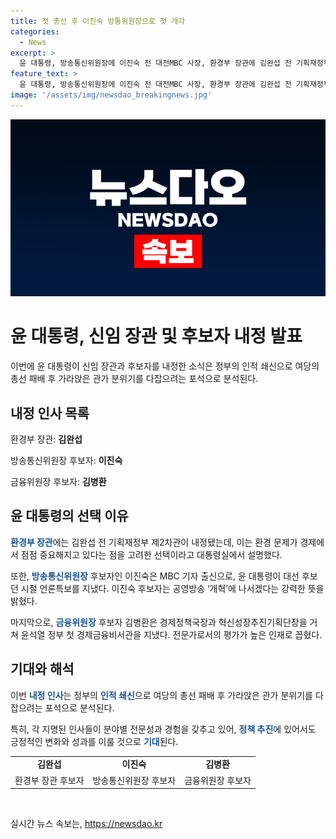 ```yaml
---
title: 첫 총선 후 이진숙 방통위원장으로 첫 개각
categories:
  - News
excerpt: >
  윤 대통령, 방송통신위원장에 이진숙 전 대전MBC 사장, 환경부 장관에 김완섭 전 기획재정부 제2차관, 금융위원장에 김병환 기재부 제1차관 내정. 이진숙 후보는 언론특보 출신으로 공영방송 개혁 다짐, 김병환 후보는 경제정책국장 출신으로 평가 높아. 김완섭 후보는 환경·경제 문제 이해 강점. 대통령, 임기 후반기에 신선한 리더십 투입으로 관가 분위기 전환 시도. (단행된 대통령 장관급 인사, 임기 후반기 인적 쇄신)
feature_text: >
  윤 대통령, 방송통신위원장에 이진숙 전 대전MBC 사장, 환경부 장관에 김완섭 전 기획재정부 제2차관, 금융위원장에 김병환 기재부 제1차관 내정. 이진숙 후보는 언론특보 출신으로 공영방송 개혁 다짐, 김병환 후보는 경제정책국장 출신으로 평가 높아. 김완섭 후보는 환경·경제 문제 이해 강점. 대통령, 임기 후반기에 신선한 리더십 투입으로 관가 분위기 전환 시도. (단행된 대통령 장관급 인사, 임기 후반기 인적 쇄신)
image: '/assets/img/newsdao_breakingnews.jpg'
---
```


<p><img src="/assets/img/newsdao_breakingnews.jpg" alt="flaretime 속보" /></p>

<h1>윤 대통령, 신임 장관 및 후보자 내정 발표</h1>

<p data-ke-size="size16">이번에 윤 대통령이 신임 장관과 후보자를 내정한 소식은 정부의 인적 쇄신으로 여당의 총선 패배 후 가라앉은 관가 분위기를 다잡으려는 포석으로 분석된다.</p>

<h2 data-ke-size="size26">내정 인사 목록</h2>

<p data-ke-size="size16">환경부 장관: <b>김완섭</b></p>

<p data-ke-size="size16">방송통신위원장 후보자: <b>이진숙</b></p>

<p data-ke-size="size16">금융위원장 후보자: <b>김병환</b></p>

<h2 data-ke-size="size26">윤 대통령의 선택 이유</h2>

<p data-ke-size="size16"><b><span style="color: #1a5490;">환경부 장관</span></b>에는 김완섭 전 기획재정부 제2차관이 내정됐는데, 이는 환경 문제가 경제에서 점점 중요해지고 있다는 점을 고려한 선택이라고 대통령실에서 설명했다. </p>

<p data-ke-size="size16">또한, <b><span style="color: #1a5490;">방송통신위원장</span></b> 후보자인 이진숙은 MBC 기자 출신으로, 윤 대통령이 대선 후보던 시절 언론특보를 지냈다. 이진숙 후보자는 공영방송 ‘개혁’에 나서겠다는 강력한 뜻을 밝혔다.</p>

<p data-ke-size="size16">마지막으로, <b><span style="color: #1a5490;">금융위원장</span></b> 후보자 김병환은 경제정책국장과 혁신성장추진기획단장을 거쳐 윤석열 정부 첫 경제금융비서관을 지냈다. 전문가로서의 평가가 높은 인재로 꼽혔다.</p>

<h2 data-ke-size="size26">기대와 해석</h2>

<p data-ke-size="size16">이번 <b><span style="color: #1a5490;">내정 인사</span></b>는 정부의 <b><span style="color: #1a5490;">인적 쇄신</span></b>으로 여당의 총선 패배 후 가라앉은 관가 분위기를 다잡으려는 포석으로 분석된다.</p>

<p data-ke-size="size16">특히, 각 지명된 인사들이 분야별 전문성과 경험을 갖추고 있어, <b><span style="color: #1a5490;">정책 추진</span></b>에 있어서도 긍정적인 변화와 성과를 이룰 것으로 <b><span style="color: #1a5490;">기대</span></b>된다.</p>

<table>
    <tr>
        <td style="text-align: center; height: 17px;"><b>김완섭</b></td>
        <td style="text-align: center; height: 17px;"><b>이진숙</b></td>
        <td style="text-align: center; height: 17px;"><b>김병환</b></td>
    </tr>
    <tr>
        <td style="text-align: center;">환경부 장관 후보자</td>
        <td style="text-align: center;">방송통신위원장 후보자</td>
        <td style="text-align: center;">금융위원장 후보자</td>
    </tr>
</table>

<p data-ke-size="size16">&nbsp;</p>
실시간 뉴스 속보는, <a href="https://newsdao.kr" rel="dofollow">https://newsdao.kr</a>


